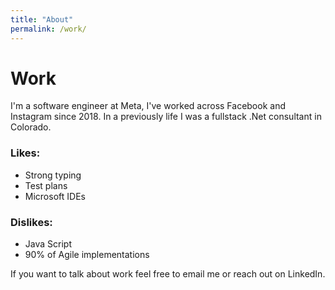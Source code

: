 ```yaml
---
title: "About"
permalink: /work/
---
```


# Work

I'm a software engineer at Meta, I've worked across Facebook and Instagram since 2018. In a previously life I was a fullstack .Net consultant in Colorado.

### Likes:
- Strong typing 
- Test plans
- Microsoft IDEs

### Dislikes:
- Java Script
- 90% of Agile implementations 

If you want to talk about work feel free to email me or reach out on LinkedIn. 